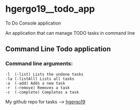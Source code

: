 # hgergo19__todo_app
To Do Console application

An application that can manage TODO tasks in command line

## Command Line Todo application


 ### Command line arguments:
  
  	-l	(-list) Lists the undone tasks
  	-la	(-listAll) Lists all tasks
  	-a	(-add) Adds a new task
  	-r	(-remove) Removes a task
  	-c	(-complete) Completes a task
  	
My github repo for tasks -->  [hgergo19](https://github.com/green-fox-academy/hgergo19)